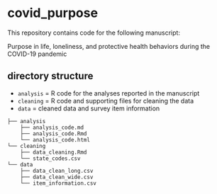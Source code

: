 # covid_purpose
This repository contains code for the following manuscript:

Purpose in life, loneliness, and protective health behaviors during the COVID-19 pandemic

## directory structure
* `analysis` = R code for the analyses reported in the manuscript
* `cleaning` = R code and supporting files for cleaning the data
* `data` = cleaned data and survey item information

```
├── analysis
    ├── analysis_code.md
    ├── analysis_code.Rmd
    └── analysis_code.html
└── cleaning
    ├── data_cleaning.Rmd
    └── state_codes.csv
└── data
    ├── data_clean_long.csv
    ├── data_clean_wide.csv
    └── item_information.csv
```
